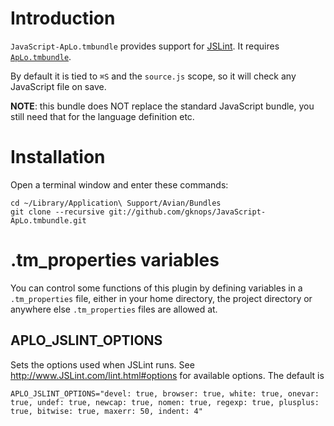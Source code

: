 # Introduction

`JavaScript-ApLo.tmbundle` provides support for [JSLint](https://github.com/douglascrockford/JSLint). It requires [`ApLo.tmbundle`](https://github.com/gknops/aplo.tmbundle).

By default it is tied to `⌘S` and the `source.js` scope, so it will check any JavaScript file on save.

**NOTE**: this bundle does NOT replace the standard JavaScript bundle, you still need that for the language definition etc.


# Installation

Open a terminal window and enter these commands:

	cd ~/Library/Application\ Support/Avian/Bundles
	git clone --recursive git://github.com/gknops/JavaScript-ApLo.tmbundle.git


# .tm_properties variables

You can control some functions of this plugin by defining variables in a `.tm_properties` file, either in your home directory, the project directory or anywhere else `.tm_properties` files are allowed at.


## APLO\_JSLINT\_OPTIONS

Sets the options used when JSLint runs. See <http://www.JSLint.com/lint.html#options> for available options. The default is

	APLO_JSLINT_OPTIONS="devel: true, browser: true, white: true, onevar: true, undef: true, newcap: true, nomen: true, regexp: true, plusplus: true, bitwise: true, maxerr: 50, indent: 4"

